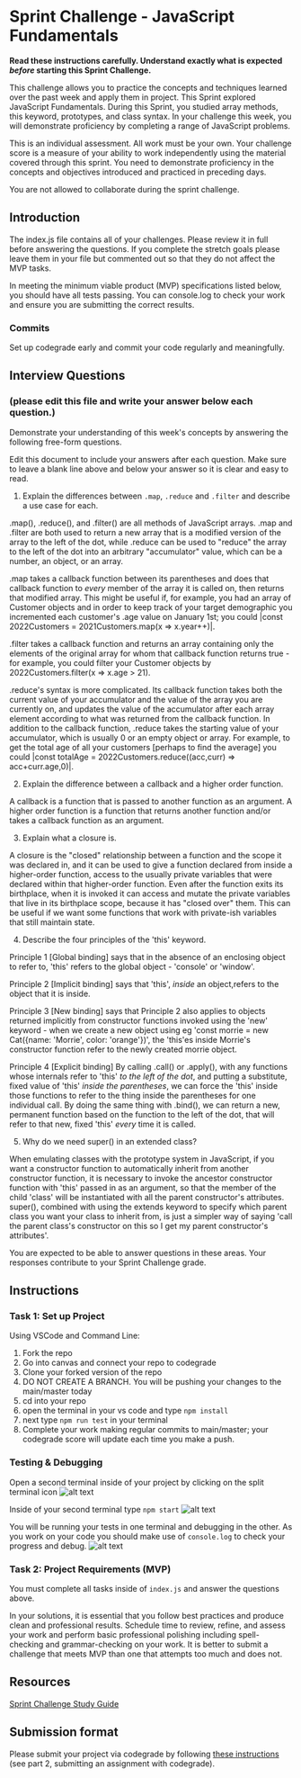 # Sprint Challenge - JavaScript Fundamentals

**Read these instructions carefully. Understand exactly what is expected _before_ starting this Sprint Challenge.**

This challenge allows you to practice the concepts and techniques learned over the past week and apply them in project. This Sprint explored JavaScript Fundamentals. During this Sprint, you studied array methods, this keyword, prototypes, and class syntax. In your challenge this week, you will demonstrate proficiency by completing a range of JavaScript problems.

This is an individual assessment. All work must be your own. Your challenge score is a measure of your ability to work independently using the material covered through this sprint. You need to demonstrate proficiency in the concepts and objectives introduced and practiced in preceding days.

You are not allowed to collaborate during the sprint challenge. 

## Introduction

The index.js file contains all of your challenges. Please review it in full before answering the questions. If you complete the stretch goals please leave them in your file but commented out so that they do not affect the MVP tasks. 

In meeting the minimum viable product (MVP) specifications listed below, you should have all tests passing. You can console.log to check your work and ensure you are submitting the correct results. 

### Commits

Set up codegrade early and commit your code regularly and meaningfully. 

## Interview Questions
### (please edit this file and write your answer below each question.)
Demonstrate your understanding of this week's concepts by answering the following free-form questions.

Edit this document to include your answers after each question. Make sure to leave a blank line above and below your answer so it is clear and easy to read.

1. Explain the differences between `.map`, `.reduce` and `.filter` and describe a use case for each. 


.map(), .reduce(), and .filter() are all methods of JavaScript arrays. .map and .filter are both used to return a new array that is a modified version of the array to the left of the dot, while .reduce can be used to "reduce" the array to the left of the dot into an arbitrary "accumulator" value, which can be a number, an object, or an array. 

.map takes a callback function between its parentheses and does that callback function to *every* member of the array it is called on, then returns that modified array. This might be useful if, for example, you had an array of Customer objects and in order to keep track of your target demographic you incremented each customer's .age value on January 1st; you could |const 2022Customers = 2021Customers.map(x => x.year++)|. 

.filter takes a callback function and returns an array containing only the elements of the original array for whom that callback function returns true - for example, you could filter your Customer objects by 2022Customers.filter(x => x.age > 21). 

.reduce's syntax is more complicated. Its callback function takes both the current value of your accumulator and the value of the array you are currently on, and updates the value of the accumulator after each array element according to what was returned from the callback function. In addition to the callback function, .reduce takes the starting value of your accumulator, which is usually 0 or an empty object or array. For example, to get the total age of all your customers [perhaps to find the average] you could |const totalAge = 2022Customers.reduce((acc,curr) => acc+curr.age,0)|.
  

2. Explain the difference between a callback and a higher order function.

A callback is a function that is passed to another function as an argument. A higher order function is a function that returns another function and/or takes a callback function as an argument.

3. Explain what a closure is.

A closure is the "closed" relationship between a function and the scope it was declared in, and it can be used to give a function declared from inside a higher-order function, access to the usually private variables that were declared within that higher-order function. Even after the function exits its birthplace, when it is invoked it can access and mutate the private variables that live in its birthplace scope, because it has "closed over" them. This can be useful if we want some functions that work with private-ish variables that still maintain state.

4. Describe the four principles of the 'this' keyword.


Principle 1 [Global binding] says that in the absence of an enclosing object to refer to, 'this' refers to the global object - 'console' or 'window'. 

Principle 2 [Implicit binding] says that 'this', *inside* an object,refers to the object that it is inside. 

Principle 3 [New binding] says that Principle 2 also applies to objects returned implicitly from constructor functions invoked using the 'new' keyword - when we create a new object using eg 'const morrie = new Cat({name: 'Morrie', color: 'orange'})', the 'this'es inside Morrie's constructor function refer to the newly created morrie object. 

Principle 4 [Explicit binding] By calling .call() or .apply(), with any functions whose internals refer to 'this' *to the left of the dot*, and putting a substitute, fixed value of 'this' *inside the parentheses*, we can force the 'this' inside those functions to refer to the thing inside the parentheses for one individual call. By doing the same thing with .bind(), we can return a new, permanent function based on the function to the left of the dot, that will refer to that new, fixed 'this' *every* time it is called.
 

5. Why do we need super() in an extended class?

When emulating classes with the prototype system in JavaScript, if you want a constructor function to automatically inherit from another constructor function, it is necessary to invoke the ancestor constructor function with 'this' passed in as an argument, so that the member of the child 'class' will be instantiated with all the parent constructor's attributes. super(), combined with using the extends keyword to specify which parent class you want your class to inherit from, is just a simpler way of saying 'call the parent class's constructor on this so I get my parent constructor's attributes'.

You are expected to be able to answer questions in these areas. Your responses contribute to your Sprint Challenge grade. 

## Instructions

### Task 1: Set up Project

Using VSCode and Command Line:


1. Fork the repo
2. Go into canvas and connect your repo to codegrade
3. Clone your forked version of the repo
4. DO NOT CREATE A BRANCH. You will be pushing your changes to the main/master today
5. cd into your repo
6. open the terminal in your vs code and type `npm install`
7. next type `npm run test` in your terminal
8. Complete your work making regular commits to main/master; your codegrade score will update each time you make a push.


### Testing & Debugging

Open a second terminal inside of your project by clicking on the split terminal icon
![alt text](assets/split_terminal.png "Split Terminal")

Inside of your second terminal type `npm start` 
![alt text](assets/npm_start.png "type npm start")

You will be running your tests in one terminal and debugging in the other. As you work on your code you should make use of `console.log` to check your progress and debug.
![alt text](assets/tests_debug_terminal_final.png "your terminal should look like this")

### Task 2: Project Requirements (MVP)

You must complete all tasks inside of `index.js` and answer the questions above.

In your solutions, it is essential that you follow best practices and produce clean and professional results. Schedule time to review, refine, and assess your work and perform basic professional polishing including spell-checking and grammar-checking on your work. It is better to submit a challenge that meets MVP than one that attempts too much and does not.

## Resources
 
 [Sprint Challenge Study Guide](https://www.notion.so/bloomtech/Unit-1-Sprint-3-Study-Guide-033a9a00659a4ef98c12eb97e49a6110)

## Submission format

Please submit your project via codegrade by following [these instructions](https://bloomtech.notion.site/bloomtech/BloomTech-Git-Flow-Step-by-step-269f68ae3bf64eb689a8328715a179f9) (see part 2, submitting an assignment with codegrade).
